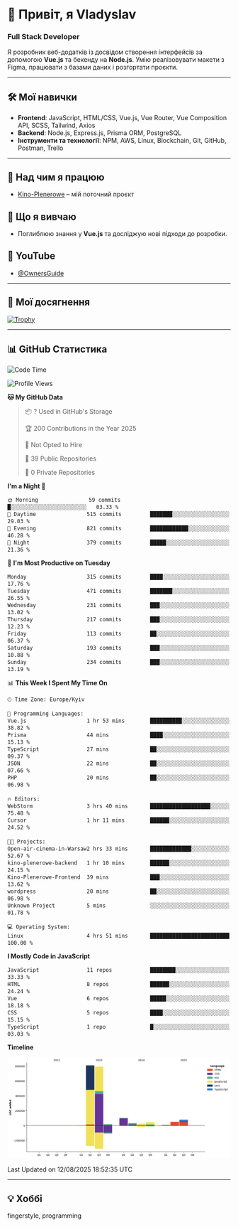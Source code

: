 # 👋 Привіт, я Vladyslav  
### Full Stack Developer  

Я розробник веб-додатків із досвідом створення інтерфейсів за допомогою **Vue.js** та бекенду на **Node.js**. Умію реалізовувати макети з Figma, працювати з базами даних і розгортати проєкти.

---

## 🛠 Мої навички  
- **Frontend**: JavaScript, HTML/CSS, Vue.js, Vue Router, Vue Composition API, SCSS, Tailwind, Axios  
- **Backend**: Node.js, Express.js, Prisma ORM, PostgreSQL  
- **Інструменти та технології**: NPM, AWS, Linux, Blockchain, Git, GitHub, Postman, Trello  

---

## 🔭 Над чим я працюю  
- [Kino-Plenerowe](https://github.com/owner6/Kino-Plenerowe-Backend) – мій поточний проєкт

## 🌱 Що я вивчаю  
- Поглиблюю знання у **Vue.js** та досліджую нові підходи до розробки.

## 🎥 YouTube  
- [@OwnersGuide](https://www.youtube.com/@OwnersGuide-)
  
---

## 🌟 Мої досягнення  
[![Trophy](https://github-profile-trophy.vercel.app/?username=owner6&theme=default)](https://github.com/ryo-ma/github-profile-trophy)

---

## 📊 GitHub Статистика  
<!--START_SECTION:waka-->
![Code Time](http://img.shields.io/badge/Code%20Time-61%20hrs%2012%20mins-blue)

![Profile Views](http://img.shields.io/badge/Profile%20Views-0-blue)

**🐱 My GitHub Data** 

> 📦 ? Used in GitHub's Storage 
 > 
> 🏆 200 Contributions in the Year 2025
 > 
> 🚫 Not Opted to Hire
 > 
> 📜 39 Public Repositories 
 > 
> 🔑 0 Private Repositories 
 > 
**I'm a Night 🦉** 

```text
🌞 Morning                59 commits          █░░░░░░░░░░░░░░░░░░░░░░░░   03.33 % 
🌆 Daytime                515 commits         ███████░░░░░░░░░░░░░░░░░░   29.03 % 
🌃 Evening                821 commits         ████████████░░░░░░░░░░░░░   46.28 % 
🌙 Night                  379 commits         █████░░░░░░░░░░░░░░░░░░░░   21.36 % 
```
📅 **I'm Most Productive on Tuesday** 

```text
Monday                   315 commits         ████░░░░░░░░░░░░░░░░░░░░░   17.76 % 
Tuesday                  471 commits         ███████░░░░░░░░░░░░░░░░░░   26.55 % 
Wednesday                231 commits         ███░░░░░░░░░░░░░░░░░░░░░░   13.02 % 
Thursday                 217 commits         ███░░░░░░░░░░░░░░░░░░░░░░   12.23 % 
Friday                   113 commits         ██░░░░░░░░░░░░░░░░░░░░░░░   06.37 % 
Saturday                 193 commits         ███░░░░░░░░░░░░░░░░░░░░░░   10.88 % 
Sunday                   234 commits         ███░░░░░░░░░░░░░░░░░░░░░░   13.19 % 
```


📊 **This Week I Spent My Time On** 

```text
🕑︎ Time Zone: Europe/Kyiv

💬 Programming Languages: 
Vue.js                   1 hr 53 mins        ██████████░░░░░░░░░░░░░░░   38.82 % 
Prisma                   44 mins             ████░░░░░░░░░░░░░░░░░░░░░   15.13 % 
TypeScript               27 mins             ██░░░░░░░░░░░░░░░░░░░░░░░   09.37 % 
JSON                     22 mins             ██░░░░░░░░░░░░░░░░░░░░░░░   07.66 % 
PHP                      20 mins             ██░░░░░░░░░░░░░░░░░░░░░░░   06.98 % 

🔥 Editors: 
WebStorm                 3 hrs 40 mins       ███████████████████░░░░░░   75.48 % 
Cursor                   1 hr 11 mins        ██████░░░░░░░░░░░░░░░░░░░   24.52 % 

🐱‍💻 Projects: 
Open-air-cinema-in-Warsaw2 hrs 33 mins       █████████████░░░░░░░░░░░░   52.67 % 
kino-plenerowe-backend   1 hr 10 mins        ██████░░░░░░░░░░░░░░░░░░░   24.15 % 
Kino-Plenerowe-Frontend  39 mins             ███░░░░░░░░░░░░░░░░░░░░░░   13.62 % 
wordpress                20 mins             ██░░░░░░░░░░░░░░░░░░░░░░░   06.98 % 
Unknown Project          5 mins              ░░░░░░░░░░░░░░░░░░░░░░░░░   01.78 % 

💻 Operating System: 
Linux                    4 hrs 51 mins       █████████████████████████   100.00 % 
```

**I Mostly Code in JavaScript** 

```text
JavaScript               11 repos            ████████░░░░░░░░░░░░░░░░░   33.33 % 
HTML                     8 repos             ██████░░░░░░░░░░░░░░░░░░░   24.24 % 
Vue                      6 repos             █████░░░░░░░░░░░░░░░░░░░░   18.18 % 
CSS                      5 repos             ████░░░░░░░░░░░░░░░░░░░░░   15.15 % 
TypeScript               1 repo              █░░░░░░░░░░░░░░░░░░░░░░░░   03.03 % 
```



**Timeline**

![Lines of Code chart](https://raw.githubusercontent.com/owner6/owner6/main/assets/bar_graph.png)


 Last Updated on 12/08/2025 18:52:35 UTC
<!--END_SECTION:waka-->




---

## 💡 Хоббі  
fingerstyle, programming  

